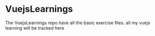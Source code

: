 # VuejsLearnings
The VuejsLearnings repo have all the basic exercise files. all my vuejs learning will be tracked here 
